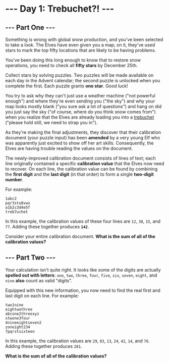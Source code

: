 # --- Day 1: Trebuchet?! ---

## --- Part One ---
Something is wrong with global snow production, and you've been selected to take a look. The Elves have even given you a map; on it, they've used stars to mark the top fifty locations that are likely to be having problems.

You've been doing this long enough to know that to restore snow operations, you need to check all <b>fifty stars</b> by December 25th.

Collect stars by solving puzzles. Two puzzles will be made available on each day in the Advent calendar; the second puzzle is unlocked when you complete the first. Each puzzle grants <b>one star</b>. Good luck!

You try to ask why they can't just use a weather machine ("not powerful enough") and where they're even sending you ("the sky") and why your map looks mostly blank ("you sure ask a lot of questions") and hang on did you just say the sky ("of course, where do you think snow comes from") when you realize that the Elves are already loading you into a [trebuchet](https://en.wikipedia.org/wiki/Trebuchet) ("please hold still, we need to strap you in").

As they're making the final adjustments, they discover that their calibration document (your puzzle input) has been <b>amended</b> by a very young Elf who was apparently just excited to show off her art skills. Consequently, the Elves are having trouble reading the values on the document.

The newly-improved calibration document consists of lines of text; each line originally contained a specific <b>calibration value</b> that the Elves now need to recover. On each line, the calibration value can be found by combining the <b>first digit</b> and the <b>last digit</b> (in that order) to form a single <b>two-digit number</b>.

For example:

```
1abc2
pqr3stu8vwx
a1b2c3d4e5f
treb7uchet
```

In this example, the calibration values of these four lines are `12`, `38`, `15`, and `77`. Adding these together produces <b>`142`</b>.

Consider your entire calibration document. <b>What is the sum of all of the calibration values?</b>

## --- Part Two ---
Your calculation isn't quite right. It looks like some of the digits are actually <b>spelled out with letters</b>: `one`, `two`, `three`, `four`, `five`, `six`, `seven`, `eight`, and `nine` <b>also</b> count as valid "digits".

Equipped with this new information, you now need to find the real first and last digit on each line. For example:

```
two1nine
eightwothree
abcone2threexyz
xtwone3four
4nineeightseven2
zoneight234
7pqrstsixteen
```

In this example, the calibration values are `29`, `83`, `13`, `24`, `42`, `14`, and `76`. Adding these together produces `281`.

<b>What is the sum of all of the calibration values?</b>

